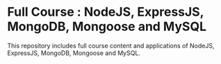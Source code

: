 # Full Course : NodeJS, ExpressJS, MongoDB, Mongoose and MySQL
This repository includes full course content and applications of NodeJS, ExpressJS, MongoDB, Mongoose and MySQL.
